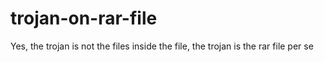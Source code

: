 # trojan-on-rar-file
Yes, the trojan is not the files inside the file, the trojan is the rar file per se
